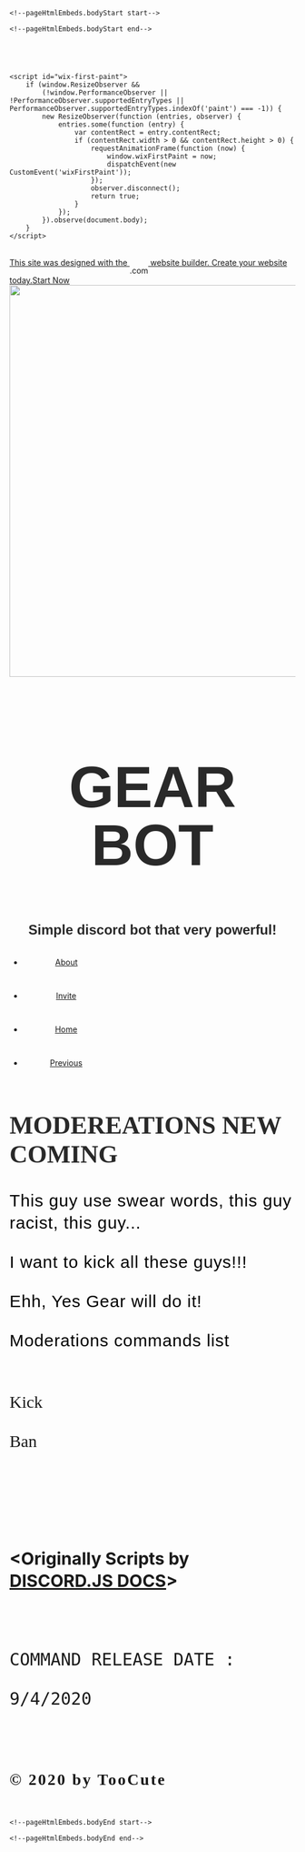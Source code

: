 <body class="device-windows">
<script type="text/javascript">
    var bodyCacheable = true;
    
    var exclusionReason = {"shouldRender":true,"forced":false};
    
</script>


<script>window.clientSideRender = false;</script>


    <!--pageHtmlEmbeds.bodyStart start-->
    
    <!--pageHtmlEmbeds.bodyStart end-->





    <script id="wix-first-paint">
        if (window.ResizeObserver &&
            (!window.PerformanceObserver || !PerformanceObserver.supportedEntryTypes || PerformanceObserver.supportedEntryTypes.indexOf('paint') === -1)) {
            new ResizeObserver(function (entries, observer) {
                entries.some(function (entry) {
                    var contentRect = entry.contentRect;
                    if (contentRect.width > 0 && contentRect.height > 0) {
                        requestAnimationFrame(function (now) {
                            window.wixFirstPaint = now;
                            dispatchEvent(new CustomEvent('wixFirstPaint'));
                        });
                        observer.disconnect();
                        return true;
                    }
                });
            }).observe(document.body);
        }
    </script>


<div id="site-container"><style id="STYLE_OVERRIDES_ID">[id^="pageBackground_mh3ki"]{visibility:visible !important;}</style><div id="main_MF"><div id="SCROLL_TO_TOP" class="_3nfU6 ignore-focus" tabindex="-1" role="region" aria-label="top of page">&nbsp;</div><div id="WIX_ADS" class="_1LfNQ rzEUj"><a data-testid="linkElement" href="//www.wix.com/lpviral/enviral?utm_campaign=vir_wixad_live&amp;adsVersion=white&amp;orig_msid=50a24b03-efbb-4aa0-ad3f-e0609401068f" target="_blank" rel="nofollow" class="_19PuQ _2nmDd"><span class="_3lMYe"><span class="_3AwDM">This site was designed with the <div style="direction:ltr;display:inline-flex"><div><svg class="_2j3s-" viewBox="0 0 28 10.89" aria-label="wix"><path d="M16.02.2c-.55.3-.76.78-.76 2.14a2.17 2.17 0 0 1 .7-.42 3 3 0 0 0 .7-.4A1.62 1.62 0 0 0 17.22 0a3 3 0 0 0-1.18.2z" class="_1GzGJ"></path><path d="M12.77.52a2.12 2.12 0 0 0-.58 1l-1.5 5.8-1.3-4.75a4.06 4.06 0 0 0-.7-1.55 2.08 2.08 0 0 0-2.9 0 4.06 4.06 0 0 0-.7 1.55L3.9 7.32l-1.5-5.8a2.12 2.12 0 0 0-.6-1A2.6 2.6 0 0 0 0 .02l2.9 10.83a3.53 3.53 0 0 0 1.42-.17c.62-.33.92-.57 1.3-2 .33-1.33 1.26-5.2 1.35-5.47a.5.5 0 0 1 .34-.4.5.5 0 0 1 .4.5c.1.3 1 4.2 1.4 5.5.4 1.5.7 1.7 1.3 2a3.53 3.53 0 0 0 1.4.2l2.8-11a2.6 2.6 0 0 0-1.82.53zm4.43 1.26a1.76 1.76 0 0 1-.58.5c-.26.16-.52.26-.8.4a.82.82 0 0 0-.57.82v7.36a2.47 2.47 0 0 0 1.2-.15c.6-.3.75-.6.75-2V1.8zm7.16 3.68L28 .06a3.22 3.22 0 0 0-2.3.42 8.67 8.67 0 0 0-1 1.24l-1.34 1.93a.3.3 0 0 1-.57 0l-1.4-1.93a8.67 8.67 0 0 0-1-1.24 3.22 3.22 0 0 0-2.3-.43l3.6 5.4-3.7 5.4a3.54 3.54 0 0 0 2.32-.48 7.22 7.22 0 0 0 1-1.16l1.33-1.9a.3.3 0 0 1 .57 0l1.37 2a8.2 8.2 0 0 0 1 1.2 3.47 3.47 0 0 0 2.33.5z"></path></svg></div><div class="_2n9se">.com</div></div> website builder. Create your website today.</span><span class="_1xCDj _19PuQ">Start Now</span></span></a></div><div id="BACKGROUND_GROUP"><div id="pageBackground_mh3ki" class="_3L3Me"><div id="bgLayers_pageBackground_mh3ki" class="_3_wbk"><div data-testid="colorUnderlay" class="P0kib FgquG"></div><div id="bgMedia_pageBackground_mh3ki" class="_33YMf"><wix-image id="img_pageBackground_mh3ki" class="_1SQyl FgquG _3r8sA bgImage" data-image-info="{&quot;containerId&quot;:&quot;pageBackground_mh3ki&quot;,&quot;alignType&quot;:&quot;center&quot;,&quot;displayMode&quot;:&quot;fill&quot;,&quot;imageData&quot;:{&quot;width&quot;:3000,&quot;height&quot;:2000,&quot;uri&quot;:&quot;57c973_5fe1cae56a994427be54165b898395c7~mv2.jpg&quot;,&quot;displayMode&quot;:&quot;fill&quot;}}" data-has-bg-scroll-effect="" data-bg-effect-name="" data-is-svg="false" data-is-svg-mask="false" data-image-zoomed="" data-src="https://static.wixstatic.com/media/57c973_5fe1cae56a994427be54165b898395c7~mv2.jpg/v1/fill/w_1225,h_861,al_c,q_85,usm_0.66_1.00_0.01/57c973_5fe1cae56a994427be54165b898395c7~mv2.webp" data-has-ssr-src=""><img alt="" src="https://static.wixstatic.com/media/57c973_5fe1cae56a994427be54165b898395c7~mv2.jpg/v1/fill/w_1225,h_861,al_c,q_85,usm_0.66_1.00_0.01/57c973_5fe1cae56a994427be54165b898395c7~mv2.webp" style="width: 980px; height: 689px; object-fit: cover;"></wix-image></div></div></div></div><div id="site-root"><div id="masterPage" class="mesh-layout"><header id="SITE_HEADER" class="_1VCim"><div class="_2SEHo"></div><div class="_343-k"><div class="yxEN0"></div><div class="_2drlL"><div data-mesh-id="SITE_HEADERinlineContent" data-testid="inline-content"><div data-mesh-id="SITE_HEADERinlineContent-gridContainer" data-testid="mesh-container-content"><div id="comp-keglnxz2" class="_1Z_nJ" data-testid="richTextElement"><h2 class="font_2" style="font-size: 102px; line-height: 1em;"><span style="font-size:102px;"><span style="font-family:anton,sans-serif"><span style="color:#292929">GEAR BOT</span></span></span></h2></div><div id="comp-keglopty" class="_1Z_nJ" data-testid="richTextElement"><h2 class="font_2" style="font-size:24px"><span style="font-family:lulo-clean-w01-one-bold,sans-serif"><span style="font-size:24px"><span style="color:#292929">Simple discord bot that very powerful!</span></span></span></h2></div><wix-dropdown-menu id="comp-kegmctpo" class="_3k4Gu _3xxDQ hidden-during-prewarmup" dir="ltr" data-stretch-buttons-to-menu-width="true" data-same-width-buttons="true" data-num-items="4" data-menuborder-y="0" data-menubtn-border="0" data-ribbon-els="0" data-label-pad="0" data-ribbon-extra="0" data-dropalign="center" style="visibility: visible; overflow-x: visible;" data-dropmode="dropDown"><nav class="YwHr4" id="comp-kegmctponavContainer" aria-label="Site"><ul class="_22KPg" id="comp-kegmctpoitemsContainer" style="text-align:center" data-marginallchildren="true"><li id="comp-kegmctpo0" data-direction="ltr" data-listposition="left" data-data-id="bmi23nr" data-state="menu false  link" data-index="0" class="_3ZPg7 _3VLfo" data-original-gap-between-text-and-btn="10" aria-hidden="false" style="width: 153px; height: 45px; position: relative; box-sizing: border-box; overflow: visible;"><a data-testid="linkElement" href="./about" target="_self" class="_3NKrl" aria-haspopup="false"><div class="_3XZeG"><div class="" style="text-align:center"><p class="_1Bxba" style="text-align: center; line-height: 45px;" id="comp-kegmctpo0label">About</p></div></div></a></li><li id="comp-kegmctpo1" data-direction="ltr" data-listposition="center" data-data-id="dataItem-kegmoqk6" data-state="menu false  link" data-index="1" class="_3ZPg7 _3VLfo" data-original-gap-between-text-and-btn="11.000003814697266" aria-hidden="false" style="width: 152px; height: 45px; position: relative; box-sizing: border-box; overflow: visible;"><a data-testid="linkElement" href="./invite" target="_self" class="_3NKrl" aria-haspopup="false"><div class="_3XZeG"><div class="" style="text-align:center"><p class="_1Bxba" style="text-align: center; line-height: 45px;" id="comp-kegmctpo1label">Invite</p></div></div></a></li><li id="comp-kegmctpo2" data-direction="ltr" data-listposition="center" data-data-id="dataItem-kegmd3wl" data-state="menu selected  link" data-index="2" class="_3ZPg7 _3VLfo" data-original-gap-between-text-and-btn="11" aria-hidden="false" style="width: 152px; height: 45px; position: relative; box-sizing: border-box; overflow: visible;"><a data-testid="linkElement" href="./" target="_self" class="_3NKrl" aria-haspopup="false"><div class="_3XZeG"><div class="" style="text-align:center"><p class="_1Bxba" style="text-align: center; line-height: 45px;" id="comp-kegmctpo2label">Home</p></div></div></a></li><li id="comp-kegmctpo3" data-direction="ltr" data-listposition="right" data-data-id="dataItem-keo9cjbt" data-state="menu false  link" data-index="3" class="_3ZPg7 _3VLfo" data-original-gap-between-text-and-btn="11" aria-hidden="false" style="width: 152px; height: 45px; position: relative; box-sizing: border-box; overflow: visible;"><a data-testid="linkElement" href="./previous" target="_self" class="_3NKrl" aria-haspopup="false"><div class="_3XZeG"><div class="" style="text-align:center"><p class="_1Bxba" style="text-align: center; line-height: 45px;" id="comp-kegmctpo3label">Previous</p></div></div></a></li><li id="comp-kegmctpo__more__" data-direction="ltr" data-listposition="right" data-state="menu false  header" data-index="__more__" data-dropdown="false" class="EuF0Q _3VLfo" data-original-gap-between-text-and-btn="11" aria-hidden="true" style="height: 0px; overflow: hidden; position: absolute;"><div data-testid="linkElement" class="_3NKrl" tabindex="0" aria-haspopup="false"><div class="_3XZeG"><div class="" style="text-align:center"><p class="_1Bxba" style="text-align:center" id="comp-kegmctpo__more__label" tabindex="-1">More...</p></div></div></div></li></ul><div class="_2IXpk" id="comp-kegmctpodropWrapper" data-dropalign="center" data-dropdown-shown="false"><ul class="ixZDg" id="comp-kegmctpomoreContainer"></ul></div></nav></wix-dropdown-menu></div></div></div></div></header><main id="PAGES_CONTAINER"><div id="SITE_PAGES"><div id="mh3ki" class="_2e6ps"><div class="_2HjkL"></div><div class="_2S9ms"><div id="Containermh3ki"><div data-mesh-id="Containermh3kiinlineContent" data-testid="inline-content"><div data-mesh-id="Containermh3kiinlineContent-gridContainer" data-testid="mesh-container-content"><div id="comp-kegmgaov" class="_1Z_nJ" data-testid="richTextElement"><h2 class="font_2" style="font-size:44px"><span style="font-family:chelsea market,fantasy"><span style="font-size:44px"><span style="color:#292929">MODEREATIONS&nbsp;NEW COMING</span></span></span></h2></div><div id="comp-kegmh392" class="_1Z_nJ" data-testid="richTextElement"><p class="font_8" style="font-size:30px; line-height:1.3em"><span style="font-family:basic,sans-serif"><span style="font-size:30px"><span style="letter-spacing:0.03em"><span style="color:#000000">This guy use swear words, this guy racist, this guy...</span></span></span></span></p>

<p class="font_8" style="font-size:30px; line-height:1.3em"><span style="font-family:basic,sans-serif"><span style="font-size:30px"><span style="letter-spacing:0.03em"><span style="color:#000000">I want to kick all these guys!!!</span></span></span></span></p>

<p class="font_8" style="font-size:30px; line-height:1.3em"><span style="font-family:basic,sans-serif"><span style="font-size:30px"><span style="letter-spacing:0.03em"><span style="color:#000000">Ehh, Yes Gear will do it!</span></span></span></span></p>

<p class="font_8" style="font-size:30px; line-height:1.3em"><span style="font-family:basic,sans-serif"><span style="font-size:30px"><span style="letter-spacing:0.03em"><span style="color:#000000">Moderations commands list</span></span></span></span><br>
&nbsp;</p>

<p class="font_8" style="font-size:30px; line-height:1.3em"><span style="font-family:rozha one,serif">Kick</span></p>

<p class="font_8" style="font-size:30px; line-height:1.3em"><span style="font-family:rozha one,serif">Ban</span></p>

<p class="font_8" style="font-size:30px; line-height:1.3em"><span class="wixGuard">​</span></p>

<p class="font_8" style="font-size:30px; line-height:1.3em"><span style="font-weight:bold"><span class="wixGuard">​</span></span></p>

<p class="font_8" style="font-size:30px; line-height:1.3em"><span style="font-weight:bold">&lt;Originally Scripts by <span style="text-decoration:underline;"><a href="https://discord.js.org/#/docs/main/stable/examples/moderation" target="_blank" rel="nofollow noopener">DISCORD.JS DOCS</a></span>&gt;</span></p>

<p class="font_8" style="font-size:30px; line-height:1.3em"><span style="font-family:lucida console,lucida-console-w01,monospace"><span class="wixGuard">​</span></span></p>

<p class="font_8" style="font-size:30px; line-height:1.3em"><span style="font-family:lucida console,lucida-console-w01,monospace">COMMAND RELEASE DATE :</span></p>

<p class="font_8" style="font-size:30px; line-height:1.3em"><span style="font-family:lucida console,lucida-console-w01,monospace">9/4/2020</span></p>

<p class="font_8" style="font-size:30px; line-height:1.3em"><span class="wixGuard">​</span></p></div></div></div></div></div></div></div></main><div id="soapAfterPagesContainer" class="page-without-sosp"><div data-mesh-id="soapAfterPagesContainerinlineContent" data-testid="inline-content"><div data-mesh-id="soapAfterPagesContainerinlineContent-gridContainer" data-testid="mesh-container-content"><div id="comp-kegmz3ul"><div class="jKS1D"></div><div data-mesh-id="comp-kegmz3ulinlineContent" data-testid="inline-content"><div data-mesh-id="comp-kegmz3ulinlineContent-gridContainer" data-testid="mesh-container-content"></div></div></div></div></div></div><footer id="SITE_FOOTER" class="_1VCim"><div class="_2SEHo"></div><div class="_343-k"><div class="yxEN0"></div><div class="_2drlL"><div data-mesh-id="SITE_FOOTERinlineContent" data-testid="inline-content"><div data-mesh-id="SITE_FOOTERinlineContent-gridContainer" data-testid="mesh-container-content"><div id="comp-kegmqvbi"><div class="_2kuk4"></div><div data-mesh-id="comp-kegmqvbiinlineContent" data-testid="inline-content"><div data-mesh-id="comp-kegmqvbiinlineContent-gridContainer" data-testid="mesh-container-content"><div id="comp-kegms33j" class="_1Z_nJ" data-testid="richTextElement"><h2 class="font_2" style="font-size:28px; line-height:1em"><span class="color_11"><span style="letter-spacing:0.1em"><span style="font-family:kepler-w03-light-scd-cp,serif"><span style="font-size:28px">© 2020 by TooCute</span></span></span></span></h2></div></div></div></div></div></div></div></div></footer></div></div><div id="SCROLL_TO_BOTTOM" class="_3nfU6 ignore-focus" tabindex="-1" role="region" aria-label="bottom of page">&nbsp;</div></div></div>

<script>
    window.firstPageId = 'mh3ki'
	  window.bi.sendBeat(12, 'Partially visible', {pageId: window.firstPageId})
	  window.fedops.phaseMark('partially_visible')
</script>




    <!--pageHtmlEmbeds.bodyEnd start-->
    
    <!--pageHtmlEmbeds.bodyEnd end-->


<!-- warmup data start -->
<script type="application/json" id="warmup-data">{"siteAssets":{"masterPage_features":{"structure":{"components":{"masterPage":{"components":["SITE_HEADER","PAGES_CONTAINER","soapAfterPagesContainer","SITE_FOOTER"],"componentType":"MasterPage"},"SITE_HEADER":{"components":["comp-keglnxz2","comp-keglopty","comp-kegmctpo"],"componentType":"HeaderContainer","uiType":"TransparentScreen"},"PAGES_CONTAINER":{"components":["SITE_PAGES"],"componentType":"PagesContainer"},"comp-kegmz3ul":{"components":[],"componentType":"Container","uiType":"DefaultAreaSkin"},"SITE_FOOTER":{"components":["comp-kegmqvbi"],"componentType":"FooterContainer","uiType":"TransparentScreen"},"comp-keglnxz2":{"componentType":"WRichText"},"comp-keglopty":{"componentType":"WRichText"},"comp-kegmctpo":{"componentType":"DropDownMenu","uiType":"SolidColorMenuButtonSkin"},"SITE_PAGES":{"components":[],"componentType":"PageGroup"},"comp-kegmqvbi":{"components":["comp-kegms33j"],"componentType":"Container","uiType":"ThreeDeeAreaSkin"},"comp-kegms33j":{"componentType":"WRichText"},"BACKGROUND_GROUP":{"components":[],"componentType":"BackgroundGroup"},"soapAfterPagesContainer":{"components":["comp-kegmz3ul"],"componentType":"MeshGroup"},"WIX_ADS":{"components":[],"componentType":"FreemiumBannerDesktop"},"SCROLL_TO_TOP":{"componentType":"Anchor"},"SCROLL_TO_BOTTOM":{"componentType":"Anchor"}},"features":["accessibility","activePopup","backgroundGroup","clickHandlerRegistrar","dropdownMenu","reporter","scrollRestoration"],"siteFeaturesConfigs":{"backgroundGroup":{"isPageTransitionsActive":true},"pageAnchors":{"pageAnchorsObservers":[],"activeAnchorObservers":[{"id":"comp-kegmctpo","type":"DropDownMenu"}],"siteOffset":0},"pages":{"nonPopupPages":{"c1dmp":true,"d97i1":true,"mh3ki":true,"p0ttd":true,"p4uos":true}},"popups":{"popupPages":{}},"protectedPages":{"pagesSecurity":{}},"router":{"tpaSectionPageIds":{}},"scrollToAnchor":{"compsWithCurrentInnerRouteDynamicPageLink":[],"compsWithTopBottomAnchor":[]},"siteMembers":{"smSettings":{"socialLoginGoogleEnabled":true,"socialLoginFacebookEnabled":true,"customNoPermissionsPageId":"whhhx","termsOfUse":{},"privacyPolicy":{},"codeOfConduct":{}},"policyLinks":{},"allPages":{"c1dmp":{"type":"Page","id":"c1dmp","metaData":{"isPreset":false,"schemaVersion":"2.0","isHidden":false},"title":"About","hideTitle":true,"icon":"","descriptionSEO":"","metaKeywordsSEO":"","pageTitleSEO":"","pageUriSEO":"about","hidePage":false,"isMobileLandingPage":false,"underConstruction":false,"tpaApplicationId":0,"pageSecurity":{"requireLogin":false},"isPopup":false,"indexable":true,"isLandingPage":false,"pageBackgrounds":{"desktop":{"custom":true,"isPreset":true},"mobile":{"custom":true,"isPreset":true,"mediaSizing":"viewport"}},"translationData":{"uriSEOTranslated":false},"ignoreBottomBottomAnchors":true,"ogImage":"","advancedSeoData":"{\"tags\":[]}"},"d97i1":{"type":"Page","id":"d97i1","metaData":{"isPreset":false,"schemaVersion":"2.0","isHidden":false},"title":"Invite","hideTitle":true,"icon":"","descriptionSEO":"","metaKeywordsSEO":"","pageTitleSEO":"","pageUriSEO":"invite","hidePage":false,"isMobileLandingPage":false,"underConstruction":false,"tpaApplicationId":0,"pageSecurity":{"requireLogin":false,"passwordDigest":"","dialogLanguage":""},"isPopup":false,"indexable":true,"isLandingPage":false,"pageBackgrounds":{"desktop":{"custom":true,"isPreset":true},"mobile":{"custom":true,"isPreset":true,"mediaSizing":"viewport"}},"translationData":{"uriSEOTranslated":false},"advancedSeoData":"{\"tags\":[]}"},"mh3ki":{"type":"Page","id":"mh3ki","metaData":{"isPreset":false,"schemaVersion":"2.0","isHidden":false},"title":"Home","hideTitle":true,"icon":"","descriptionSEO":"","metaKeywordsSEO":"","pageTitleSEO":"","pageUriSEO":"home","hidePage":false,"isMobileLandingPage":false,"underConstruction":false,"tpaApplicationId":0,"pageSecurity":{"requireLogin":false,"passwordDigest":"","dialogLanguage":""},"isPopup":false,"indexable":true,"isLandingPage":false,"pageBackgrounds":{"desktop":{"custom":true,"isPreset":true},"mobile":{"custom":true,"isPreset":true,"mediaSizing":"viewport"}},"translationData":{"uriSEOTranslated":false},"advancedSeoData":"{\"tags\":[]}"},"p0ttd":{"type":"Page","id":"p0ttd","metaData":{"isPreset":false,"schemaVersion":"2.0","isHidden":false},"title":"Previous ","hideTitle":true,"icon":"","descriptionSEO":"","metaKeywordsSEO":"","pageTitleSEO":"","pageUriSEO":"previous","hidePage":false,"isMobileLandingPage":false,"underConstruction":false,"tpaApplicationId":0,"pageSecurity":{"requireLogin":false,"passwordDigest":"","dialogLanguage":""},"isPopup":false,"indexable":true,"isLandingPage":false,"pageBackgrounds":{"desktop":{"custom":true,"isPreset":true},"mobile":{"custom":true,"isPreset":true,"mediaSizing":"viewport"}},"translationData":{"uriSEOTranslated":false},"advancedSeoData":"{\"tags\":[]}"},"p4uos":{"type":"Page","id":"p4uos","metaData":{"isPreset":false,"schemaVersion":"2.0","isHidden":false},"title":"Music","hideTitle":true,"icon":"","descriptionSEO":"","metaKeywordsSEO":"","pageTitleSEO":"","pageUriSEO":"music","hidePage":false,"isMobileLandingPage":false,"underConstruction":false,"tpaApplicationId":0,"pageSecurity":{"requireLogin":false,"passwordDigest":"","dialogLanguage":""},"isPopup":false,"indexable":true,"isLandingPage":false,"pageBackgrounds":{"desktop":{"custom":true,"isPreset":true},"mobile":{"custom":true,"isPreset":true,"mediaSizing":"viewport"}},"translationData":{"uriSEOTranslated":false},"advancedSeoData":"{\"tags\":[]}"}}},"tpa":{"fontsMeta":[{"fonts":[{"displayName":"Ahmed Outline","fontFamily":"ahmedltw20-outlineregul","cdnName":"","genericFamily":"fantasy","provider":"monotype","characterSets":["arabic"],"permissions":"all","fallbacks":"","spriteIndex":185,"cssFontFamily":"ahmedltw20-outlineregul,fantasy"},{"displayName":"Amiri","fontFamily":"amiri","cdnName":"","genericFamily":"serif","provider":"open source","characterSets":["arabic"],"permissions":"all","fallbacks":"","spriteIndex":187,"cssFontFamily":"amiri,serif"},{"displayName":"Arabic Typesetting Regular","fontFamily":"arabictypesettingw23-re","cdnName":"","genericFamily":"serif","provider":"monotype","characterSets":["arabic"],"permissions":"all","fallbacks":"","spriteIndex":177,"cssFontFamily":"arabictypesettingw23-re,serif"},{"displayName":"Arial","fontFamily":"arial","cdnName":"","genericFamily":"sans-serif","provider":"system","characterSets":["latin","latin-ext","cyrillic","hebrew","arabic"],"permissions":"all","fallbacks":"\uFF4D\uFF53 \uFF50\u30B4\u30B7\u30C3\u30AF,ms pgothic,\uB3CB\uC6C0,dotum,helvetica","spriteIndex":2,"cssFontFamily":"arial,\uFF4D\uFF53 \uFF50\u30B4\u30B7\u30C3\u30AF,ms pgothic,\uB3CB\uC6C0,dotum,helveticasans-serif"},{"displayName":"Arian","fontFamily":"arian-lt-w20-regular","cdnName":"","genericFamily":"sans-serif","provider":"monotype","characterSets":["arabic"],"permissions":"all","fallbacks":"","spriteIndex":180,"cssFontFamily":"arian-lt-w20-regular,sans-serif"},{"displayName":"Arian Light","fontFamily":"arian-lt-w20-light","cdnName":"","genericFamily":"sans-serif","provider":"monotype","characterSets":["arabic"],"permissions":"all","fallbacks":"","spriteIndex":179,"cssFontFamily":"arian-lt-w20-light,sans-serif"},{"displayName":"Courier New","fontFamily":"courier new","cdnName":"","genericFamily":"monospace","provider":"system","characterSets":["latin","latin-ext","cyrillic","hebrew","arabic"],"permissions":"all","fallbacks":"courier-ps-w01,courier-ps-w02,courier-ps-w10","spriteIndex":7,"cssFontFamily":"courier new,courier-ps-w01,courier-ps-w02,courier-ps-w10monospace"},{"displayName":"DIN Next Arabic","fontFamily":"dinnextltw23-ultralight","cdnName":"","genericFamily":"sans-serif","provider":"monotype","characterSets":["arabic"],"permissions":"all","fallbacks":"","spriteIndex":183,"cssFontFamily":"dinnextltw23-ultralight,sans-serif"},{"displayName":"Droid Naskh","fontFamily":"droid-naskh","cdnName":"","genericFamily":"serif","provider":"open source","characterSets":["arabic"],"permissions":"all","fallbacks":"","spriteIndex":188,"cssFontFamily":"droid-naskh,serif"},{"displayName":"Janna","fontFamily":"janna-lt-w20-regular","cdnName":"","genericFamily":"sans-serif","provider":"monotype","characterSets":["arabic"],"permissions":"all","fallbacks":"","spriteIndex":181,"cssFontFamily":"janna-lt-w20-regular,sans-serif"},{"displayName":"Kufi Regular","fontFamily":"kufi-lt-w20-regular","cdnName":"","genericFamily":"fantasy","provider":"monotype","characterSets":["arabic"],"permissions":"all","fallbacks":"","spriteIndex":186,"cssFontFamily":"kufi-lt-w20-regular,fantasy"},{"displayName":"Midan","fontFamily":"midan-w20","cdnName":"","genericFamily":"serif","provider":"monotype","characterSets":["arabic"],"permissions":"all","fallbacks":"","spriteIndex":178,"cssFontFamily":"midan-w20,serif"},{"displayName":"Neue Helvetica Arabic","fontFamily":"helveticaneueltw20-ligh","cdnName":"","genericFamily":"sans-serif","provider":"monotype","characterSets":["arabic"],"permissions":"all","fallbacks":"","spriteIndex":182,"cssFontFamily":"helveticaneueltw20-ligh,sans-serif"},{"displayName":"Tahoma","fontFamily":"tahoma","cdnName":"","genericFamily":"sans-serif","provider":"system","characterSets":["latin","latin-ext","hebrew","arabic"],"permissions":"all","fallbacks":"tahoma-w01-regular,tahoma-w02-regular,tahoma-w10-regular,tahoma-w15--regular,tahoma-w99-regular","spriteIndex":77,"cssFontFamily":"tahoma,tahoma-w01-regular,tahoma-w02-regular,tahoma-w10-regular,tahoma-w15--regular,tahoma-w99-regularsans-serif"},{"displayName":"Tanseek Modern Light","fontFamily":"tanseekmodernw20-light","cdnName":"","genericFamily":"sans-serif","provider":"monotype","characterSets":["arabic"],"permissions":"all","fallbacks":"","spriteIndex":184,"cssFontFamily":"tanseekmodernw20-light,sans-serif"},{"displayName":"Times New Roman","fontFamily":"times new roman","cdnName":"","genericFamily":"serif","provider":"system","characterSets":["latin","latin-ext","cyrillic","hebrew","arabic"],"permissions":"all","fallbacks":"times","spriteIndex":81,"cssFontFamily":"times new roman,timesserif"}],"lang":"arabic"},{"fonts":[{"displayName":"Adobe Caslon","fontFamily":"adobe-caslon-w01-smbd","cdnName":"","genericFamily":"serif","provider":"monotype","characterSets":["latin"],"permissions":"all","fallbacks":"","spriteIndex":219,"cssFontFamily":"adobe-caslon-w01-smbd,serif"},{"displayName":"Amatic SC","fontFamily":"amatic sc","cdnName":"Amatic+SC","genericFamily":"cursive","provider":"google","characterSets":["latin"],"permissions":"all","fallbacks":"","spriteIndex":154,"cssFontFamily":"amatic sc,cursive"},{"displayName":"Avenir","fontFamily":"avenir-lt-w01_85-heavy1475544","cdnName":"","genericFamily":"sans-serif","provider":"monotype","characterSets":["latin"],"permissions":"all","fallbacks":"","spriteIndex":216,"cssFontFamily":"avenir-lt-w01_85-heavy1475544,sans-serif"},{"displayName":"Avenir Light","fontFamily":"avenir-lt-w01_35-light1475496","cdnName":"","genericFamily":"sans-serif","provider":"monotype","characterSets":["latin"],"permissions":"all","fallbacks":"","spriteIndex":217,"cssFontFamily":"avenir-lt-w01_35-light1475496,sans-serif"},{"displayName":"Belinda","fontFamily":"belinda-w00-regular","cdnName":"","genericFamily":"script","provider":"monotype","characterSets":["latin"],"permissions":"all","fallbacks":"","spriteIndex":222,"cssFontFamily":"belinda-w00-regular,script"},{"displayName":"Braggadocio","fontFamily":"braggadocio-w01","cdnName":"","genericFamily":"fantasy","provider":"monotype","characterSets":["latin"],"permissions":"all","fallbacks":"","spriteIndex":117,"cssFontFamily":"braggadocio-w01,fantasy"},{"displayName":"Brandon Grotesque","fontFamily":"brandon-grot-w01-light","cdnName":"","genericFamily":"sans-serif","provider":"monotype","characterSets":["latin"],"permissions":"all","fallbacks":"","spriteIndex":215,"cssFontFamily":"brandon-grot-w01-light,sans-serif"},{"displayName":"Bree","fontFamily":"bree-w01-thin-oblique","cdnName":"","genericFamily":"sans-serif","provider":"monotype","characterSets":["latin"],"permissions":"all","fallbacks":"","spriteIndex":211,"cssFontFamily":"bree-w01-thin-oblique,sans-serif"},{"displayName":"Chelsea Market","fontFamily":"chelsea market","cdnName":"Chelsea+Market","genericFamily":"fantasy","provider":"google","characterSets":["latin"],"permissions":"all","fallbacks":"","spriteIndex":19,"cssFontFamily":"chelsea market,fantasy"},{"displayName":"Cinzel","fontFamily":"cinzel","cdnName":"Cinzel","genericFamily":"serif","provider":"google","characterSets":["latin"],"permissions":"all","fallbacks":"","spriteIndex":204,"cssFontFamily":"cinzel,serif"},{"displayName":"Corben","fontFamily":"corben","cdnName":"Corben","genericFamily":"serif","provider":"google","characterSets":["latin"],"permissions":"all","fallbacks":"","spriteIndex":23,"cssFontFamily":"corben,serif"},{"displayName":"DIN Neuzeit Grotesk","fontFamily":"dinneuzeitgroteskltw01-_812426","cdnName":"","genericFamily":"sans-serif","provider":"monotype","characterSets":["latin"],"permissions":"all","fallbacks":"","spriteIndex":225,"cssFontFamily":"dinneuzeitgroteskltw01-_812426,sans-serif"},{"displayName":"Damion","fontFamily":"damion","cdnName":"Damion","genericFamily":"cursive","provider":"google","characterSets":["latin"],"permissions":"all","fallbacks":"","spriteIndex":257,"cssFontFamily":"damion,cursive"},{"displayName":"Fredericka the Great","fontFamily":"fredericka the great","cdnName":"Fredericka+the+Great","genericFamily":"fantasy","provider":"google","characterSets":["latin"],"permissions":"all","fallbacks":"","spriteIndex":32,"cssFontFamily":"fredericka the great,fantasy"},{"displayName":"Futura","fontFamily":"futura-lt-w01-book","cdnName":"","genericFamily":"sans-serif","provider":"monotype","characterSets":["latin"],"permissions":"all","fallbacks":"","spriteIndex":213,"cssFontFamily":"futura-lt-w01-book,sans-serif"},{"displayName":"Futura Light","fontFamily":"futura-lt-w01-light","cdnName":"","genericFamily":"sans-serif","provider":"monotype","characterSets":["latin"],"permissions":"all","fallbacks":"","spriteIndex":214,"cssFontFamily":"futura-lt-w01-light,sans-serif"},{"displayName":"Geotica Four Open","fontFamily":"geotica-w01-four-open","cdnName":"","genericFamily":"fantasy","provider":"monotype","characterSets":["latin"],"permissions":"all","fallbacks":"","spriteIndex":115,"cssFontFamily":"geotica-w01-four-open,fantasy"},{"displayName":"ITC Arecibo","fontFamily":"itc-arecibo-w01-regular","cdnName":"","genericFamily":"fantasy","provider":"monotype","characterSets":["latin"],"permissions":"all","fallbacks":"","spriteIndex":111,"cssFontFamily":"itc-arecibo-w01-regular,fantasy"},{"displayName":"Josefin Slab","fontFamily":"josefin slab","cdnName":"Josefin+Slab","genericFamily":"serif","provider":"google","characterSets":["latin"],"permissions":"all","fallbacks":"","spriteIndex":41,"cssFontFamily":"josefin slab,serif"},{"displayName":"Kepler","fontFamily":"kepler-w03-light-scd-cp","cdnName":"","genericFamily":"serif","provider":"monotype","characterSets":["latin"],"permissions":"all","fallbacks":"","spriteIndex":220,"cssFontFamily":"kepler-w03-light-scd-cp,serif"},{"displayName":"Libre Baskerville","fontFamily":"libre baskerville","cdnName":"Libre+Baskerville","genericFamily":"serif","provider":"google","characterSets":["latin"],"permissions":"all","fallbacks":"","spriteIndex":208,"cssFontFamily":"libre baskerville,serif"},{"displayName":"Linotype Didot","fontFamily":"didot-w01-italic","cdnName":"","genericFamily":"serif","provider":"monotype","characterSets":["latin"],"permissions":"all","fallbacks":"","spriteIndex":218,"cssFontFamily":"didot-w01-italic,serif"},{"displayName":"Lucida Sans Unicode","fontFamily":"lucida sans unicode","cdnName":"","genericFamily":"sans-serif","provider":"system","characterSets":["latin"],"permissions":"all","fallbacks":"lucida grande","spriteIndex":50,"cssFontFamily":"lucida sans unicode,lucida grandesans-serif"},{"displayName":"Lulo Clean","fontFamily":"lulo-clean-w01-one-bold","cdnName":"","genericFamily":"sans-serif","provider":"monotype","characterSets":["latin"],"permissions":"all","fallbacks":"","spriteIndex":212,"cssFontFamily":"lulo-clean-w01-one-bold,sans-serif"},{"displayName":"Marzo","fontFamily":"marzo-w00-regular","cdnName":"","genericFamily":"fantasy","provider":"monotype","characterSets":["latin"],"permissions":"all","fallbacks":"","spriteIndex":116,"cssFontFamily":"marzo-w00-regular,fantasy"},{"displayName":"Monotype Baskerville","fontFamily":"baskervillemtw01-smbdit","cdnName":"","genericFamily":"serif","provider":"monotype","characterSets":["latin"],"permissions":"all","fallbacks":"","spriteIndex":221,"cssFontFamily":"baskervillemtw01-smbdit,serif"},{"displayName":"Mr De Haviland","fontFamily":"mr de haviland","cdnName":"Mr+De+Haviland","genericFamily":"cursive","provider":"google","characterSets":["latin"],"permissions":"all","fallbacks":"","spriteIndex":57,"cssFontFamily":"mr de haviland,cursive"},{"displayName":"Museo","fontFamily":"museo-w01-700","cdnName":"","genericFamily":"serif","provider":"monotype","characterSets":["latin"],"permissions":"all","fallbacks":"","spriteIndex":140,"cssFontFamily":"museo-w01-700,serif"},{"displayName":"Museo Slab","fontFamily":"museo-slab-w01-100","cdnName":"","genericFamily":"serif","provider":"monotype","characterSets":["latin"],"permissions":"all","fallbacks":"","spriteIndex":141,"cssFontFamily":"museo-slab-w01-100,serif"},{"displayName":"Niconne","fontFamily":"niconne","cdnName":"Niconne","genericFamily":"fantasy","provider":"google","characterSets":["latin"],"permissions":"all","fallbacks":"","spriteIndex":58,"cssFontFamily":"niconne,fantasy"},{"displayName":"Nimbus Sans","fontFamily":"nimbus-sans-tw01con","cdnName":"","genericFamily":"sans-serif","provider":"monotype","characterSets":["latin"],"permissions":"all","fallbacks":"","spriteIndex":132,"cssFontFamily":"nimbus-sans-tw01con,sans-serif"},{"displayName":"Overlock","fontFamily":"overlock","cdnName":"Overlock","genericFamily":"sans-serif","provider":"google","characterSets":["latin"],"permissions":"all","fallbacks":"","spriteIndex":64,"cssFontFamily":"overlock,sans-serif"},{"displayName":"Pacifica Condensed","fontFamily":"pacifica-w00-condensed","cdnName":"","genericFamily":"fantasy","provider":"monotype","characterSets":["latin"],"permissions":"all","fallbacks":"","spriteIndex":114,"cssFontFamily":"pacifica-w00-condensed,fantasy"},{"displayName":"Peaches & Cream","fontFamily":"peaches-and-cream-regular-w00","cdnName":"","genericFamily":"script","provider":"monotype","characterSets":["latin"],"permissions":"all","fallbacks":"","spriteIndex":224,"cssFontFamily":"peaches-and-cream-regular-w00,script"},{"displayName":"Proxima Nova","fontFamily":"proxima-n-w01-reg","cdnName":"","genericFamily":"sans-serif","provider":"monotype","characterSets":["latin"],"permissions":"all","fallbacks":"","spriteIndex":210,"cssFontFamily":"proxima-n-w01-reg,sans-serif"},{"displayName":"Questrial","fontFamily":"questrial","cdnName":"Questrial","genericFamily":"sans-serif","provider":"google","characterSets":["latin"],"permissions":"all","fallbacks":"","spriteIndex":267,"cssFontFamily":"questrial,sans-serif"},{"displayName":"Raleway","fontFamily":"raleway","cdnName":"Raleway","genericFamily":"sans-serif","provider":"google","characterSets":["latin"],"permissions":"all","fallbacks":"","spriteIndex":150,"cssFontFamily":"raleway,sans-serif"},{"displayName":"Rosewood","fontFamily":"rosewood-w01-regular","cdnName":"","genericFamily":"sans-serif","provider":"monotype","characterSets":["latin"],"permissions":"all","fallbacks":"","spriteIndex":157,"cssFontFamily":"rosewood-w01-regular,sans-serif"},{"displayName":"Sail","fontFamily":"sail","cdnName":"Sail","genericFamily":"serif","provider":"google","characterSets":["latin"],"permissions":"all","fallbacks":"","spriteIndex":205,"cssFontFamily":"sail,serif"},{"displayName":"Snell Roundhand","fontFamily":"snellroundhandw01-scrip","cdnName":"","genericFamily":"cursive","provider":"monotype","characterSets":["latin"],"permissions":"all","fallbacks":"","spriteIndex":120,"cssFontFamily":"snellroundhandw01-scrip,cursive"},{"displayName":"Spinnaker","fontFamily":"spinnaker","cdnName":"Spinnaker","genericFamily":"sans-serif","provider":"google","characterSets":["latin"],"permissions":"all","fallbacks":"","spriteIndex":76,"cssFontFamily":"spinnaker,sans-serif"},{"displayName":"Stencil","fontFamily":"stencil-w01-bold","cdnName":"","genericFamily":"fantasy","provider":"monotype","characterSets":["latin"],"permissions":"all","fallbacks":"","spriteIndex":110,"cssFontFamily":"stencil-w01-bold,fantasy"},{"displayName":"Trend","fontFamily":"trend-sans-w00-four","cdnName":"","genericFamily":"sans-serif","provider":"monotype","characterSets":["latin"],"permissions":"all","fallbacks":"","spriteIndex":209,"cssFontFamily":"trend-sans-w00-four,sans-serif"}],"lang":"latin"}],"siteColors":[{"name":"color_1","value":"#FFFFFF","reference":"white/black"},{"name":"color_2","value":"#000000","reference":"black/white"},{"name":"color_3","value":"#ED1C24","reference":"primery-1"},{"name":"color_4","value":"#0088CB","reference":"primery-2"},{"name":"color_5","value":"#FFCB05","reference":"primery-3"},{"name":"color_11","value":"#FFFFFF","reference":"color-1"},{"name":"color_12","value":"#E8E6E6","reference":"color-2"},{"name":"color_13","value":"#C7C7C7","reference":"color-3"},{"name":"color_14","value":"#999997","reference":"color-4"},{"name":"color_15","value":"#000000","reference":"color-5"},{"name":"color_16","value":"#B5BCF0","reference":"color-6"},{"name":"color_17","value":"#8F98E2","reference":"color-7"},{"name":"color_18","value":"#384AD3","reference":"color-8"},{"name":"color_19","value":"#25318D","reference":"color-9"},{"name":"color_20","value":"#131946","reference":"color-10"},{"name":"color_21","value":"#F9C5B4","reference":"color-11"},{"name":"color_22","value":"#F3A78F","reference":"color-12"},{"name":"color_23","value":"#ED5829","reference":"color-13"},{"name":"color_24","value":"#9E3B1B","reference":"color-14"},{"name":"color_25","value":"#4F1D0E","reference":"color-15"},{"name":"color_26","value":"#D2ACF7","reference":"color-16"},{"name":"color_27","value":"#BA83F0","reference":"color-17"},{"name":"color_28","value":"#8015E8","reference":"color-18"},{"name":"color_29","value":"#550E9B","reference":"color-19"},{"name":"color_30","value":"#2B074D","reference":"color-20"},{"name":"color_31","value":"#B1D3BB","reference":"color-21"},{"name":"color_32","value":"#7FA88B","reference":"color-22"},{"name":"color_33","value":"#407C51","reference":"color-23"},{"name":"color_34","value":"#2B5336","reference":"color-24"},{"name":"color_35","value":"#15291B","reference":"color-25"}],"siteTextPresets":{"Title":{"editorKey":"font_0","lineHeight":"1.4em","style":"normal","weight":"normal","size":"40px","fontFamily":"proxima-n-w01-reg,sans-serif","value":"font:normal normal normal 40px/1.4em proxima-n-w01-reg,sans-serif;"},"Menu":{"editorKey":"font_1","lineHeight":"1.4em","style":"normal","weight":"normal","size":"16px","fontFamily":"din-next-w01-light,din-next-w02-light,din-next-w10-light,sans-serif","value":"font:normal normal normal 16px/1.4em din-next-w01-light,din-next-w02-light,din-next-w10-light,sans-serif;"},"Page-title":{"editorKey":"font_2","lineHeight":"1.4em","style":"normal","weight":"normal","size":"28px","fontFamily":"proxima-n-w01-reg,sans-serif","value":"font:normal normal normal 28px/1.4em proxima-n-w01-reg,sans-serif;"},"Heading-XL":{"editorKey":"font_3","lineHeight":"1.4em","style":"normal","weight":"normal","size":"60px","fontFamily":"proxima-n-w01-reg,sans-serif","value":"font:normal normal normal 60px/1.4em proxima-n-w01-reg,sans-serif;"},"Heading-L":{"editorKey":"font_4","lineHeight":"1.4em","style":"normal","weight":"normal","size":"40px","fontFamily":"proxima-n-w01-reg,sans-serif","value":"font:normal normal normal 40px/1.4em proxima-n-w01-reg,sans-serif;"},"Heading-M":{"editorKey":"font_5","lineHeight":"1.4em","style":"normal","weight":"normal","size":"25px","fontFamily":"proxima-n-w01-reg,sans-serif","value":"font:normal normal normal 25px/1.4em proxima-n-w01-reg,sans-serif;"},"Heading-S":{"editorKey":"font_6","lineHeight":"1.4em","style":"normal","weight":"normal","size":"22px","fontFamily":"proxima-n-w01-reg,sans-serif","value":"font:normal normal normal 22px/1.4em proxima-n-w01-reg,sans-serif;"},"Body-L":{"editorKey":"font_7","lineHeight":"1.4em","style":"normal","weight":"normal","size":"17px","fontFamily":"proxima-n-w01-reg,sans-serif","value":"font:normal normal normal 17px/1.4em proxima-n-w01-reg,sans-serif;"},"Body-M":{"editorKey":"font_8","lineHeight":"1.4em","style":"normal","weight":"normal","size":"15px","fontFamily":"proxima-n-w01-reg,sans-serif","value":"font:normal normal normal 15px/1.4em proxima-n-w01-reg,sans-serif;"},"Body-S":{"editorKey":"font_9","lineHeight":"1.4em","style":"normal","weight":"normal","size":"14px","fontFamily":"proxima-n-w01-reg,sans-serif","value":"font:normal normal normal 14px/1.4em proxima-n-w01-reg,sans-serif;"},"Body-XS":{"editorKey":"font_10","lineHeight":"1.4em","style":"normal","weight":"normal","size":"12px","fontFamily":"din-next-w01-light,din-next-w02-light,din-next-w10-light,sans-serif","value":"font:normal normal normal 12px/1.4em din-next-w01-light,din-next-w02-light,din-next-w10-light,sans-serif;"}},"isVisualFocusEnabled":true,"pagesData":{"c1dmp":{"tpaApplicationId":0,"siteDescription":"","pageUriSEO":"about","siteKeywords":"","title":"About","id":"c1dmp","isHomePage":false},"d97i1":{"tpaApplicationId":0,"siteDescription":"","pageUriSEO":"invite","siteKeywords":"","title":"Invite","id":"d97i1","isHomePage":false},"mh3ki":{"tpaApplicationId":0,"siteDescription":"","pageUriSEO":"home","siteKeywords":"","title":"Home","id":"mh3ki","isHomePage":true},"p0ttd":{"tpaApplicationId":0,"siteDescription":"","pageUriSEO":"previous","siteKeywords":"","title":"Previous ","id":"p0ttd","isHomePage":false},"p4uos":{"tpaApplicationId":0,"siteDescription":"","pageUriSEO":"music","siteKeywords":"","title":"Music","id":"p4uos","isHomePage":false}},"menuData":{"type":"CustomMenu","id":"CUSTOM_MAIN_MENU","metaData":{"isPreset":false,"schemaVersion":"1.0","isHidden":false},"name":"Custom Main Menu","items":[{"type":"BasicMenuItem","id":"bmi23nr","metaData":{"isPreset":false,"schemaVersion":"1.0","isHidden":false},"label":"About","isVisible":true,"isVisibleMobile":true,"items":[],"link":{"type":"PageLink","id":"1fti","metaData":{"isPreset":false,"schemaVersion":"1.0","isHidden":false},"pageId":{"type":"Page","id":"c1dmp","metaData":{"isPreset":false,"schemaVersion":"2.0","isHidden":false},"title":"About","hideTitle":true,"icon":"","descriptionSEO":"","metaKeywordsSEO":"","pageTitleSEO":"","pageUriSEO":"about","hidePage":false,"isMobileLandingPage":false,"underConstruction":false,"tpaApplicationId":0,"pageSecurity":{"requireLogin":false},"isPopup":false,"indexable":true,"isLandingPage":false,"pageBackgrounds":{"desktop":{"custom":true,"isPreset":true},"mobile":{"custom":true,"isPreset":true,"mediaSizing":"viewport"}},"translationData":{"uriSEOTranslated":false},"ignoreBottomBottomAnchors":true,"ogImage":"","advancedSeoData":"{\"tags\":[]}"},"target":"_self"}},{"type":"BasicMenuItem","id":"dataItem-kegmoqk6","metaData":{"isPreset":false,"schemaVersion":"1.0","isHidden":false},"label":"Invite","isVisible":true,"isVisibleMobile":true,"items":[],"link":{"type":"PageLink","id":"dataItem-kegmoqk61","metaData":{"isPreset":false,"schemaVersion":"1.0","isHidden":false},"pageId":{"type":"Page","id":"d97i1","metaData":{"isPreset":false,"schemaVersion":"2.0","isHidden":false},"title":"Invite","hideTitle":true,"icon":"","descriptionSEO":"","metaKeywordsSEO":"","pageTitleSEO":"","pageUriSEO":"invite","hidePage":false,"isMobileLandingPage":false,"underConstruction":false,"tpaApplicationId":0,"pageSecurity":{"requireLogin":false,"passwordDigest":"","dialogLanguage":""},"isPopup":false,"indexable":true,"isLandingPage":false,"pageBackgrounds":{"desktop":{"custom":true,"isPreset":true},"mobile":{"custom":true,"isPreset":true,"mediaSizing":"viewport"}},"translationData":{"uriSEOTranslated":false},"advancedSeoData":"{\"tags\":[]}"},"target":"_self"}},{"type":"BasicMenuItem","id":"dataItem-kegmd3wl","metaData":{"isPreset":false,"schemaVersion":"1.0","isHidden":false},"label":"Home","isVisible":true,"isVisibleMobile":true,"items":[],"link":{"type":"PageLink","id":"dataItem-kegmd3wl1","metaData":{"isPreset":false,"schemaVersion":"1.0","isHidden":false},"pageId":{"type":"Page","id":"mh3ki","metaData":{"isPreset":false,"schemaVersion":"2.0","isHidden":false},"title":"Home","hideTitle":true,"icon":"","descriptionSEO":"","metaKeywordsSEO":"","pageTitleSEO":"","pageUriSEO":"home","hidePage":false,"isMobileLandingPage":false,"underConstruction":false,"tpaApplicationId":0,"pageSecurity":{"requireLogin":false,"passwordDigest":"","dialogLanguage":""},"isPopup":false,"indexable":true,"isLandingPage":false,"pageBackgrounds":{"desktop":{"custom":true,"isPreset":true},"mobile":{"custom":true,"isPreset":true,"mediaSizing":"viewport"}},"translationData":{"uriSEOTranslated":false},"advancedSeoData":"{\"tags\":[]}"},"target":"_self"}},{"type":"BasicMenuItem","id":"dataItem-keo9cjbt","metaData":{"isPreset":false,"schemaVersion":"1.0","isHidden":false},"label":"Previous ","isVisible":true,"isVisibleMobile":true,"items":[{"type":"BasicMenuItem","id":"dataItem-keo9gy2q","metaData":{"isPreset":false,"schemaVersion":"1.0","isHidden":false},"label":"Music","isVisible":true,"isVisibleMobile":true,"items":[],"link":{"type":"PageLink","id":"dataItem-keo9gy2q1","metaData":{"isPreset":false,"schemaVersion":"1.0","isHidden":false},"pageId":{"type":"Page","id":"p4uos","metaData":{"isPreset":false,"schemaVersion":"2.0","isHidden":false},"title":"Music","hideTitle":true,"icon":"","descriptionSEO":"","metaKeywordsSEO":"","pageTitleSEO":"","pageUriSEO":"music","hidePage":false,"isMobileLandingPage":false,"underConstruction":false,"tpaApplicationId":0,"pageSecurity":{"requireLogin":false,"passwordDigest":"","dialogLanguage":""},"isPopup":false,"indexable":true,"isLandingPage":false,"pageBackgrounds":{"desktop":{"custom":true,"isPreset":true},"mobile":{"custom":true,"isPreset":true,"mediaSizing":"viewport"}},"translationData":{"uriSEOTranslated":false},"advancedSeoData":"{\"tags\":[]}"},"target":"_self"}}],"link":{"type":"PageLink","id":"dataItem-keo9cjbt1","metaData":{"isPreset":false,"schemaVersion":"1.0","isHidden":false},"pageId":{"type":"Page","id":"p0ttd","metaData":{"isPreset":false,"schemaVersion":"2.0","isHidden":false},"title":"Previous ","hideTitle":true,"icon":"","descriptionSEO":"","metaKeywordsSEO":"","pageTitleSEO":"","pageUriSEO":"previous","hidePage":false,"isMobileLandingPage":false,"underConstruction":false,"tpaApplicationId":0,"pageSecurity":{"requireLogin":false,"passwordDigest":"","dialogLanguage":""},"isPopup":false,"indexable":true,"isLandingPage":false,"pageBackgrounds":{"desktop":{"custom":true,"isPreset":true},"mobile":{"custom":true,"isPreset":true,"mediaSizing":"viewport"}},"translationData":{"uriSEOTranslated":false},"advancedSeoData":"{\"tags\":[]}"},"target":"_self"}}],"syncWithPages":false},"menuDataNew":{"type":"CustomMenu","id":"CUSTOM_MAIN_MENU","metaData":{"isPreset":false,"schemaVersion":"1.0","isHidden":false},"name":"Custom Main Menu","items":[{"type":"BasicMenuItem","id":"bmi23nr","metaData":{"isPreset":false,"schemaVersion":"1.0","isHidden":false},"label":"About","isVisible":true,"isVisibleMobile":true,"items":[],"link":{"type":"PageLink","id":"1fti","metaData":{"isPreset":false,"schemaVersion":"1.0","isHidden":false},"pageId":{"type":"Page","id":"c1dmp","metaData":{"isPreset":false,"schemaVersion":"2.0","isHidden":false},"title":"About","hideTitle":true,"icon":"","descriptionSEO":"","metaKeywordsSEO":"","pageTitleSEO":"","pageUriSEO":"about","hidePage":false,"isMobileLandingPage":false,"underConstruction":false,"tpaApplicationId":0,"pageSecurity":{"requireLogin":false},"isPopup":false,"indexable":true,"isLandingPage":false,"pageBackgrounds":{"desktop":{"custom":true,"isPreset":true},"mobile":{"custom":true,"isPreset":true,"mediaSizing":"viewport"}},"translationData":{"uriSEOTranslated":false},"ignoreBottomBottomAnchors":true,"ogImage":"","advancedSeoData":"{\"tags\":[]}"},"target":"_self"}},{"type":"BasicMenuItem","id":"dataItem-kegmoqk6","metaData":{"isPreset":false,"schemaVersion":"1.0","isHidden":false},"label":"Invite","isVisible":true,"isVisibleMobile":true,"items":[],"link":{"type":"PageLink","id":"dataItem-kegmoqk61","metaData":{"isPreset":false,"schemaVersion":"1.0","isHidden":false},"pageId":{"type":"Page","id":"d97i1","metaData":{"isPreset":false,"schemaVersion":"2.0","isHidden":false},"title":"Invite","hideTitle":true,"icon":"","descriptionSEO":"","metaKeywordsSEO":"","pageTitleSEO":"","pageUriSEO":"invite","hidePage":false,"isMobileLandingPage":false,"underConstruction":false,"tpaApplicationId":0,"pageSecurity":{"requireLogin":false,"passwordDigest":"","dialogLanguage":""},"isPopup":false,"indexable":true,"isLandingPage":false,"pageBackgrounds":{"desktop":{"custom":true,"isPreset":true},"mobile":{"custom":true,"isPreset":true,"mediaSizing":"viewport"}},"translationData":{"uriSEOTranslated":false},"advancedSeoData":"{\"tags\":[]}"},"target":"_self"}},{"type":"BasicMenuItem","id":"dataItem-kegmd3wl","metaData":{"isPreset":false,"schemaVersion":"1.0","isHidden":false},"label":"Home","isVisible":true,"isVisibleMobile":true,"items":[],"link":{"type":"PageLink","id":"dataItem-kegmd3wl1","metaData":{"isPreset":false,"schemaVersion":"1.0","isHidden":false},"pageId":{"type":"Page","id":"mh3ki","metaData":{"isPreset":false,"schemaVersion":"2.0","isHidden":false},"title":"Home","hideTitle":true,"icon":"","descriptionSEO":"","metaKeywordsSEO":"","pageTitleSEO":"","pageUriSEO":"home","hidePage":false,"isMobileLandingPage":false,"underConstruction":false,"tpaApplicationId":0,"pageSecurity":{"requireLogin":false,"passwordDigest":"","dialogLanguage":""},"isPopup":false,"indexable":true,"isLandingPage":false,"pageBackgrounds":{"desktop":{"custom":true,"isPreset":true},"mobile":{"custom":true,"isPreset":true,"mediaSizing":"viewport"}},"translationData":{"uriSEOTranslated":false},"advancedSeoData":"{\"tags\":[]}"},"target":"_self"}},{"type":"BasicMenuItem","id":"dataItem-keo9cjbt","metaData":{"isPreset":false,"schemaVersion":"1.0","isHidden":false},"label":"Previous ","isVisible":true,"isVisibleMobile":true,"items":[{"type":"BasicMenuItem","id":"dataItem-keo9gy2q","metaData":{"isPreset":false,"schemaVersion":"1.0","isHidden":false},"label":"Music","isVisible":true,"isVisibleMobile":true,"items":[],"link":{"type":"PageLink","id":"dataItem-keo9gy2q1","metaData":{"isPreset":false,"schemaVersion":"1.0","isHidden":false},"pageId":{"type":"Page","id":"p4uos","metaData":{"isPreset":false,"schemaVersion":"2.0","isHidden":false},"title":"Music","hideTitle":true,"icon":"","descriptionSEO":"","metaKeywordsSEO":"","pageTitleSEO":"","pageUriSEO":"music","hidePage":false,"isMobileLandingPage":false,"underConstruction":false,"tpaApplicationId":0,"pageSecurity":{"requireLogin":false,"passwordDigest":"","dialogLanguage":""},"isPopup":false,"indexable":true,"isLandingPage":false,"pageBackgrounds":{"desktop":{"custom":true,"isPreset":true},"mobile":{"custom":true,"isPreset":true,"mediaSizing":"viewport"}},"translationData":{"uriSEOTranslated":false},"advancedSeoData":"{\"tags\":[]}"},"target":"_self"}}],"link":{"type":"PageLink","id":"dataItem-keo9cjbt1","metaData":{"isPreset":false,"schemaVersion":"1.0","isHidden":false},"pageId":{"type":"Page","id":"p0ttd","metaData":{"isPreset":false,"schemaVersion":"2.0","isHidden":false},"title":"Previous ","hideTitle":true,"icon":"","descriptionSEO":"","metaKeywordsSEO":"","pageTitleSEO":"","pageUriSEO":"previous","hidePage":false,"isMobileLandingPage":false,"underConstruction":false,"tpaApplicationId":0,"pageSecurity":{"requireLogin":false,"passwordDigest":"","dialogLanguage":""},"isPopup":false,"indexable":true,"isLandingPage":false,"pageBackgrounds":{"desktop":{"custom":true,"isPreset":true},"mobile":{"custom":true,"isPreset":true,"mediaSizing":"viewport"}},"translationData":{"uriSEOTranslated":false},"advancedSeoData":"{\"tags\":[]}"},"target":"_self"}}],"syncWithPages":false},"masterPageTpaComps":{}}}},"props":{"render":{"compProps":{"masterPage":{"classNames":{"meshLayout":"mesh-layout"}},"SITE_HEADER":{"skin":"TransparentScreen","meshProps":{"wedges":[],"rotatedComponents":[],"fixedComponents":[]},"animations":[]},"comp-kegmz3ul":{"wedges":[],"rotatedComponents":[],"meshProps":{"wedges":[],"rotatedComponents":[],"fixedComponents":[]}},"SITE_FOOTER":{"skin":"TransparentScreen","meshProps":{"wedges":[],"rotatedComponents":[],"fixedComponents":[]}},"comp-keglnxz2":{"html":"<h2 class=\"font_2\" style=\"font-size: 102px; line-height: 1em;\"><span style=\"font-size:102px;\"><span style=\"font-family:anton,sans-serif\"><span style=\"color:#292929\">GEAR BOT</span></span></span></h2>","skin":"WRichTextNewSkin"},"comp-keglopty":{"html":"<h2 class=\"font_2\" style=\"font-size:24px\"><span style=\"font-family:lulo-clean-w01-one-bold,sans-serif\"><span style=\"font-size:24px\"><span style=\"color:#292929\">Simple discord bot that very powerful!</span></span></span></h2>","skin":"WRichTextNewSkin"},"comp-kegmctpo":{"skin":"SolidColorMenuButtonSkin","items":[{"label":"About","link":{"href":"./about","target":"_self"},"id":"bmi23nr"},{"label":"Invite","link":{"href":"./invite","target":"_self"},"id":"dataItem-kegmoqk6"},{"label":"Home","link":{"href":"./","target":"_self"},"id":"dataItem-kegmd3wl"},{"label":"Previous ","link":{"href":"./previous","target":"_self"},"id":"dataItem-keo9cjbt","items":[{"label":"Music","link":{"href":"./music","target":"_self"},"id":"dataItem-keo9gy2q"}]}],"alignText":"center","skinExports":{"menuBorderY":0,"menuBtnBorder":0,"ribbonEls":0,"labelPad":0,"ribbonExtra":0},"alignButtons":"center","moreItemHeight":15,"moreButtonLabel":"More...","rtl":false,"sameWidthButtons":true,"marginAllChildren":true,"stretchButtonsToMenuWidth":true,"isTouchDevice":false},"comp-kegmqvbi":{"wedges":[],"rotatedComponents":[],"meshProps":{"wedges":[],"rotatedComponents":[],"fixedComponents":[]}},"comp-kegms33j":{"html":"<h2 class=\"font_2\" style=\"font-size:28px; line-height:1em\"><span class=\"color_11\"><span style=\"letter-spacing:0.1em\"><span style=\"font-family:kepler-w03-light-scd-cp,serif\"><span style=\"font-size:28px\">&copy; 2020 by TooCute</span></span></span></span></h2>","skin":"WRichTextNewSkin"},"soapAfterPagesContainer":{"meshProps":{"wedges":[],"rotatedComponents":[]},"className":"page-without-sosp"},"WIX_ADS":{"useOverlay":false,"direction":"ltr","href":"//www.wix.com/lpviral/enviral?utm_campaign=vir_wixad_live&adsVersion=white&orig_msid=50a24b03-efbb-4aa0-ad3f-e0609401068f","classNames":["ltr"]},"SCROLL_TO_TOP":{"name":"top of page"},"SCROLL_TO_BOTTOM":{"name":"bottom of page"}}},"activePopup":{"activePopupObservers":["comp-kegmctpo"]},"backgroundGroup":{},"dropdownMenu":{"componentsIds":["comp-kegmctpo"]}}},"mh3ki_features":{"structure":{"components":{"mh3ki":{"components":["Containermh3ki"],"componentType":"Page","uiType":"TransparentPageSkin"},"comp-kegmgaov":{"componentType":"WRichText"},"comp-kegmh392":{"componentType":"WRichText"},"pageBackground_mh3ki":{"componentType":"PageBackground"},"Containermh3ki":{"components":["comp-kegmgaov","comp-kegmh392"],"componentType":"Group"}},"features":["animations","backgroundGroup","businessLogger","clickHandlerRegistrar","pageTransitions","reporter","scrollRestoration","seo","wixEmbedsApi"],"siteFeaturesConfigs":null},"props":{"render":{"compProps":{"comp-kegmgaov":{"html":"<h2 class=\"font_2\" style=\"font-size:44px\"><span style=\"font-family:chelsea market,fantasy\"><span style=\"font-size:44px\"><span style=\"color:#292929\">MODEREATIONS&nbsp;NEW COMING</span></span></span></h2>","skin":"WRichTextNewSkin"},"comp-kegmh392":{"html":"<p class=\"font_8\" style=\"font-size:30px; line-height:1.3em\"><span style=\"font-family:basic,sans-serif\"><span style=\"font-size:30px\"><span style=\"letter-spacing:0.03em\"><span style=\"color:#000000\">This guy use swear words, this guy racist, this guy...</span></span></span></span></p>\n\n<p class=\"font_8\" style=\"font-size:30px; line-height:1.3em\"><span style=\"font-family:basic,sans-serif\"><span style=\"font-size:30px\"><span style=\"letter-spacing:0.03em\"><span style=\"color:#000000\">I want to kick all these guys!!!</span></span></span></span></p>\n\n<p class=\"font_8\" style=\"font-size:30px; line-height:1.3em\"><span style=\"font-family:basic,sans-serif\"><span style=\"font-size:30px\"><span style=\"letter-spacing:0.03em\"><span style=\"color:#000000\">Ehh, Yes Gear will do it!</span></span></span></span></p>\n\n<p class=\"font_8\" style=\"font-size:30px; line-height:1.3em\"><span style=\"font-family:basic,sans-serif\"><span style=\"font-size:30px\"><span style=\"letter-spacing:0.03em\"><span style=\"color:#000000\">Moderations commands list</span></span></span></span><br />\n&nbsp;</p>\n\n<p class=\"font_8\" style=\"font-size:30px; line-height:1.3em\"><span style=\"font-family:rozha one,serif\">Kick</span></p>\n\n<p class=\"font_8\" style=\"font-size:30px; line-height:1.3em\"><span style=\"font-family:rozha one,serif\">Ban</span></p>\n\n<p class=\"font_8\" style=\"font-size:30px; line-height:1.3em\"><span class=\"wixGuard\">\u200B</span></p>\n\n<p class=\"font_8\" style=\"font-size:30px; line-height:1.3em\"><span style=\"font-weight:bold\"><span class=\"wixGuard\">\u200B</span></span></p>\n\n<p class=\"font_8\" style=\"font-size:30px; line-height:1.3em\"><span style=\"font-weight:bold\">&lt;Originally Scripts by <span style=\"text-decoration:underline;\"><a href=\"https://discord.js.org/#/docs/main/stable/examples/moderation\" target=\"_blank\" rel=\"nofollow noopener\">DISCORD.JS DOCS</a></span>&gt;</span></p>\n\n<p class=\"font_8\" style=\"font-size:30px; line-height:1.3em\"><span style=\"font-family:lucida console,lucida-console-w01,monospace\"><span class=\"wixGuard\">\u200B</span></span></p>\n\n<p class=\"font_8\" style=\"font-size:30px; line-height:1.3em\"><span style=\"font-family:lucida console,lucida-console-w01,monospace\">COMMAND RELEASE DATE :</span></p>\n\n<p class=\"font_8\" style=\"font-size:30px; line-height:1.3em\"><span style=\"font-family:lucida console,lucida-console-w01,monospace\">9/4/2020</span></p>\n\n<p class=\"font_8\" style=\"font-size:30px; line-height:1.3em\"><span class=\"wixGuard\">\u200B</span></p>","skin":"WRichTextNewSkin"},"pageBackground_mh3ki":{"fillLayers":{"containerId":"pageBackground_mh3ki","image":{"uri":"57c973_5fe1cae56a994427be54165b898395c7~mv2.jpg","alt":"","width":3000,"height":2000,"title":"Gradient_edited.jpg","containerId":"pageBackground_mh3ki","hasBgScrollEffect":"","bgEffectName":"","alignType":"center","displayMode":"fill"}}},"Containermh3ki":{"meshProps":{"wedges":[],"rotatedComponents":[],"fixedComponents":[]}}}},"backgroundGroup":{},"pageTransitions":{"pageTransition":{"transitionName":"OutIn","delay":0},"pageBackground":{"type":"BackgroundMedia","id":"mh3ki_kegmu27y_bg","metaData":{"isPreset":false,"schemaVersion":"2.0","isHidden":false},"mediaRef":{"type":"Image","id":"mh3ki_desktop_mediaRef","metaData":{"isPreset":false,"schemaVersion":"2.0","isHidden":false},"title":"Gradient_edited.jpg","uri":"57c973_5fe1cae56a994427be54165b898395c7~mv2.jpg","description":"private","width":3000,"height":2000,"alt":"","artist":{"id":"","name":""}},"color":"#CFC7F2","alignType":"center","fittingType":"fill","scrollType":"fixed","colorOverlay":"","colorOverlayOpacity":0},"siteWidth":980},"seo":{"description":"","indexPage":true,"ogImage":"","ogImageHeight":"","ogImageWidth":"","pageName":"Home","title":"","advancedSeoData":"{\"tags\":[]}"}}}},"translations":{"Address_Input":{"address_input_states_error_feature_setup":"You haven\u2019t connected Google Maps. Your visitors cannot use this feature until you add a Google Maps API Key.","address_input_states_viewer_error_feature_setup":"This feature has not been set up yet.","address_input_states_error_quota":"You\u2019ve exceeded your allocated search quota.","address_input_states_error_internet":"No internet connection","address_input_states_error_general":"There seems to be an error","address_input_states_no_results":"No results found","address_input_design_sample_address1":"Suggested Address 1","address_input_design_sample_address2":"Suggested Address 2","address_input_design_sample_address3":"Suggested Address 3","address_input_design_sample_address4":"Suggested Address 4"},"GoogleMaps":{"GoogleMaps_Directions_Link":"Directions"},"MULTILINGUAL":{"DEU_FLAG_COUNTRY":"Germany","DEU_SHORT_NAME":"DE","DEU_FULL_NAME":"German","ZHO_FLAG_COUNTRY":"China","ZHO_SHORT_NAME":"ZH","ZHO_FULL_NAME":"Chinese","ENG_FLAG_COUNTRY":"United_Kingdom","MULTILIN ENG_SHORT_NAME GUAL_":"EN","ENG_FULL_NAME":"English","HEB_SHORT_NAME":"HE","HEB_FULL_NAME":"Hebrew","BEL_FLAG_COUNTRY":"Belarus","BEL_SHORT_NAME":"BE","BEL_FULL_NAME":"Belarusian","SPA_FLAG_COUNTRY":"Spain","SPA_SHORT_NAME":"ES","SPA_FULL_NAME":"Spanish","MULTILINGUAL_":"EN","HEB_FLAG_COUNTRY":"Israel","ENG_SHORT_NAME":"EN"},"Platform":{"PLATFORM_messages_JS_viewer_error_title":"<%= app_name %> Didn\u2019t Load","PLATFORM_messages_JS_viewer_error_text":"The <%= app_name %> app on this site did not load. Try again later.","PLATFORM_messages_byref_error_user_title":"This Widget Didn\u2019t Load\n","PLATFORM_messages_byref_error_user_description":"Click save and refresh this page to try again. \n","PLATFORM_messages_byref_error_uou_title":"This Widget Didn\u2019t Load\n","PLATFORM_messages_byref_error_uou_description":"Refresh this page to try again.\n","PLATFORM_fallback_popup_copy_to_clipboard_mobile_description":"Highlight the text below and click copy.","PLATFORM_fallback_popup_copy_to_clipboard_mac_description":"Highlight the text below and click Command + C.","PLATFORM_fallback_popup_copy_to_clipboard_pc_title":"Copy to Clipboard","PLATFORM_fallback_popup_copy_to_clipboard_pc_description":"Highlight the text below and click Ctrl + C.","PLATFORM_fallback_popup_copy_to_clipboard_mobile_title":"Copy to Clipboard","PLATFORM_fallback_popup_copy_to_clipboard_mac_title":"Copy to Clipboard","PLATFORM_fallback_popup_copy_to_clipboard_copy_button":"Copy","custom_element_santa_error_state_text":"Custom Element is not supported by this version of the Editor."},"SM":{"SMEmailVerification_Title":"Confirm Your Email To Get Started","SMEmailVerification_ClickTheLink":"Click the link in the email to get to your account.","SMEmailVerification_CheckSpam":"Check your spam folder or","SMEmailVerification_ResendLink":"click here to resend confirmation email.","SMEmailVerification_Thanks":"Thanks for signing up! We sent you a confirmation email.","SMEmailVerification_DidntGetEmail":"Didn\u2019t get the email?","SMWelcome_Title":"Welcome To Your Account!","SMWelcome_Check":"Check that everything is correct.","SMWelcome_Edit":"Edit Account Info","SMWelcome_Back":"Back to site","SMWelcome_SomeInfo":"We have some info from when you've been to our site before.","SMForm_Policies_Agreement":"By signing up, you agree to our","SMForm_Policies_TermsOfUse":"Terms of Use","SMForm_Policies_PrivacyPolicy":"Privacy Policy","SMForm_Policies_CodeOfConduct":"Code of Conduct","SMForm_Policies_And":"and","SMForm_Policies_Join_Community_Label":"Become a member of our community.","SMForm_Policies_Join_Community_Label_Link":"Read more.","SMForm_Policies_Join_Community_Read_More_Content":"Connect with members of our site. Leave comments, follow people and more. Your nickname, profile image and public activity will be visible on our site.","SMForm_Policies_Join_Community_Read_More_Content_Link":"Code of Conduct","SMRegister_log_in":"Log in","SMRegister_sign_up_button":"Sign Up","SMForm_Policies_Join_Community_Link":"Read more","SMForm_Policies_Join_Community_Link_Less":"Read less","SMEmailVerification_EmailConfirmationSent":"We've Sent a Confirmation Email","SMEmailVerification_CheckYourInbox":"Check your inbox.","SMNoPermissions":"You don't have permissions to access this page.","SMSwitchAccount":"Switch Account","SMRegister_or_new":"or","SMRegister_sign_up_button_new":"Sign Up","SMForm_Email_new":"Email","SMForm_Choose_Password_new":"Choose a password","SMRegister_or_sign_up_with":"or sign up with","SMForm_Error_19995_new":"This email already has a member account. Try logging in.","SMForm_Error_Email_Invalid_new":"Double check your email and try again.","SMForm_Error_Password_Length_new":"Passwords must be at least 8 characters long.","SMRegister_log_in_new":"Log In","dialogMixinTranslations_switch_to_signup_material_new":"New to this site?","SMRegister_switch_to_sign_up_new":"Sign Up","dialogMixinTranslations_login_switch_email_new":"Log in with Email","SMLogin_Remember_Me_new":"Remember me","SMRegister_or_log_in_with":"or log in with","SMForm_Error_Email_Not_Found_new":"No account found for this email. Double check & try again.","SMResetPassMail_title_new":"Reset Password","SMResetPassMail_Enter_Email_new":"Enter your email address to get your reset password link.","dialogMixinTranslations_SEND_RESET_PASSWORD_BUTTON_new":"Send Reset Link","SMResetPassMail_Email_Field_new":"Email","SMResetPassMail_Invalid_Email_new":"Double check your email and try again.","SMResetPassMail_No_Email_Found_new":"No account found for this email. Double check & try again.","dialogMixinTranslations_RESET_PASSWORD_CHECKEMAIL_TITLE_new":"Check Your Email","SMResetPassMail_confirmation_msg_new":"We sent you an email with your reset link.","SMResetPassMail_confirmation_msg_Button_new":"Got it","dialogMixinTranslations_RESET_PASSWORD_TEXT_new":"Enter your new password below.","SMResetPassMail_Password_new":"Password","dialogMixinTranslations_RESET_PASSWORD_NEWFIELD_RETYPE_New":"Retype Password","dialogMixinTranslations_RESET_PASSWORD_SAVE_PASSWORD_New":"Save New Password","SMForm_Error_Password_Retype_new":"Passwords do not match. Try again."},"Site_Search":{"search_box_suggestions_show_all":"Show all","search_box_clear_label":"Clear search","search_box_search_all":"Search all"},"Wix_Ads":{"wix_ads_top_banner_2":"Site","wix_ads_top_banner_hover_2":"Start now","wix_ads_top_banner_1":"Create Your {Wix} Site","wix_ads_top_banner_hover_1":"You can do it yourself!","wix_ads_bottom_banner_1":"This site was created with the {Wix} website builder. It's easy & free.","wix_ads_bottom_banner_2":"It's easy & free.","wix_ads_mobile_banner_2":"Website Today","wix_ads_bottom_banner_3":"Create Your Website","wix_ads_mobile_banner_1":"Create Your {Wix} Website Today","wix_ads_top_banner_hover_3":"To remove this ad","wix_ads_top_banner_hover_4":"Upgrade now","wix_ads_bottom_banner_1_2":"another key for JA, TR and DE","wix_ads_top_banner_upgrade_link":"upgrade.com","Wix_Ads_Desktop_URL":"//www.wix.com/lpviral/enviral?utm_campaign=vir_wixad_live&adsVersion=blue","Wix_Ads_Mobile_URL":"//www.wix.com?utm_campaign=vir_wixad_live&adsVersion=blue","Wix_Ads_Preview_URL":"//premium.wix.com/wix/api/premiumStart?siteGuid=f5f48295-9716-44d5-84de-1d85c8602134&referralAdditionalInfo=edhtml_PREVIEW_FREE_SITE_BANNER_CLICK","Wix_Ads_Desktop_Bottom_Banner_Logo_URL":"http://www.wix.com?utm_campaign=vir_wixad_live&adsVersion=new","Wix_Ads_2_top_banner":"This site was designed with the {Wix} website builder. Create your website today.","Wix_Ads_2_top_banner_hover_1":"Upgrade your website to remove Wix ads","Wix_Ads_2_top_banner_hover_CTA":"Upgrade Now","Wix_Ads_2_top_banner_CTA":"Start Now","Wix_Ads_Desktop_URL_NEW":"//www.wix.com/lpviral/enviral?utm_campaign=vir_wixad_live&adsVersion=white","Wix_Ads_Mobile_URL_NEW":"//www.wix.com?utm_campaign=vir_wixad_live&adsVersion=white","Mobile_Site_Banner_Widget":"Join us on the {Wix} app","Wix_Ads_Co_Branding_Top_Banner":"This website was created by","Wix_Ads_Mobile_Co_Branding_Top_Banner":"This website was created by {Logo}","responsive_preview_banner_text":"Wear the {X} with pride or","responsive_preview_banner_button":"Upgrade Now","responsive_banner_text":"Created on {X}","responsive_banner_url":"//editorx.com","responsive_preview_banner_url":"https://manage.editorx.com/store/plans?v=1","responsive_banner_alt_text_EditorX":"Editor X","responsive_preview_banner_alt_text_X":"X"},"ariaLabels":{"LanguageSelector_AriaLabel_TopLevel":"Language Selector {{language}} selected","InlinePopup_AriaLabel_Button_Close":"Close dialog","ImageZoom_AriaLabel_Button_Next":"Next","AddressInput_AriaLabel_InputField":"Address","InlinePopup_AriaLabel_Button_Open":"Open navigation dialog","SpotifyPlayer_AriaLabel_TopLevel":"Spotify Player","dropDownMenu_AriaLabel_TopLevel_SiteNavigation":"Site","AudioPlayer_AriaLabel_MediaButton_Pause":"Play","ImageZoom_AriaLabel_Button_Previous":"Previous","AudioPlayer_AriaLabel_TopLevel":"Application, Audio Player","StripSlideShow_AriaLabel_NavigationDots":"Slides","SingleAudioPlayer_AriaLabel_MediaButton_Mute":"Mute","SkypeCallButton_AriaLabel_Button_Call":"Call via Skype","LinkBar_AriaLabel_SocialBarContainer":"Social Bar","StripSlideShow_AriaLabel_TopLevel":"Slideshow","StripSlideShow_AriaLabel_Button_Previous":"Previous","PaypalButton_AriaLabel_Button_Donate":"Donate via PayPal","SingleAudioPlayer_AriaLabel_MediaButton_Pause":"Play","AudioPlayer_AriaLabel_MediaButton_Play":"Play","VKShareButton_AriaLabel_Button_Share":"VK Share","SingleAudioPlayer_AriaLabel_MediaButton_Play":"Play","SkypeCallButton_AriaLabel_Button_Chat":"Chat via Skype","StripSlideShow_AriaLabel_Button_Next":"Next","ContactForm_AriaLabel_Form":"Contact Form","ImageZoom_AriaLabel_Button_Close":"Close","SoundCloudWidget_AriaLabel_TopLevel":"SoundCloud Player","SingleAudioPlayer_AriaLabel_TopLevel":"Application, Audio Player","ItunesButton_AriaLabel_Button_GetOnItunes":"Get it on iTunes","LoginSocialBar_AriaLabel_Button_LogIn":"Login or Sign up","PaypalButton_AriaLabel_Button_Buy":"Buy now via PayPal","LoginSocialBar_AriaLabel_MembersBar_TopLevel":"Members Bar","PopupCloseIconButton_AriaLabel":"Back to site","PinterestPinIt_AriaLabel_Button":"Pin to Pinterest","SingleAudioPlayer_AriaLabel_MediaButton_Repeat":"Repeat","Anchor_AriaLabel_Top_Page":"Top of page","Anchor_AriaLabel_Bottom_Page":"Bottom of page","Mobile_BackToTop_AriaLabel_Button":"Back to top","Mobile_QuickActionBar_AriaLabel_MenuButton":"Quick actions","BoxSlideShow_AriaLabel_NavigationDots":"delete key","BoxSlideShow_AriaLabel_TopLevel":"delete key","BoxSlideShow_AriaLabel_Button_Next":"delete key","BoxSlideShow_AriaLabel_Button_Previous":"delete key","SlideShow_AriaLabel_NavigationDots":"Slides","SlideShow_AriaLabel_TopLevel":"Slideshow","SlideShow_AriaLabel_Button_Next":"Next","SlideShow_AriaLabel_Button_Previous":"Previous"},"blogTranslations":{"BLOGTRANSLATIONS_BLOG_EMPTY_COMPONENT":"I'm busy working on my blog posts. Watch this space!","read_more_button":"Read More","tags":"Tags:","next_page":"Next","prev_page":"Prev","blogTranslations_share_on_facebook":"Share on Facebook","blogTranslations_share_on_twitter":"Share on Twitter","blogTranslations_related_posts_empty_title":"Feature More of Your Posts","blogTranslations_related_posts_empty_text":"Click Manage Related Posts to add related posts from the Blog Manager. Your visitors won\u2019t see this message.","blogTranslations_please_reload":"Some elements on this page did not load. Refresh your site & try again."},"boxSlideShow":{"BOXSLIDESHOW_Regular_Slideshow_Slides_New_Slide_Label":"Slide <%= curr_slide %>"},"component_label":{"COMPONENT_LABEL_googleMapsTitle":"Google Maps","component_label_ twitterFollowTitle":"Twitter Follow","component_label_ twitterTweetTitle":"Twitter Tweet","component_label_ facebookLikeTitle":"Facebook Like"},"contactFormTranslations":{"errorMessage":"Please provide a valid email","noOwner":"Owner email address not set","via":"Via: ","error":"an error has occurred","phoneFieldLabel":"Phone","subject":"New message via your Wix website, from ","subjectFieldLabel":"Subject","thanks_premium":"Thank you!","validationErrorMessage":"Please fill in all required fields.","subject_premium":"New message via your website, from ","addressFieldLabel":"Address","title":"You have a new message: ","thanks":"Thank you for using Wix.com!","details":"Message Details: ","emailFieldLabel":"Email","nameFieldLabel":"Name","successMessage":"Success! Message received.","messageFieldLabel":"Message","sentOn":"Sent on:","firstNameFieldLabel":"Name","lastNameFieldLabel":"Last Name","contactFormTranslations_test_shmool":"test shmool","formNameLabel":"Form Name","formNameNoValuePlacholder":"Add a name","viaContactForm":"just submitted a new Contact Form","aSiteVisitor":"A site visitor","neverMissALead":"Never miss a lead.","downloadThe":"Download the","wixMobileApp":"Wix Mobile App","desktopViewEditYourSettings":"Edit your email settings","mobileViewEditYourSettings":"To edit your email settings, go to your Inbox on desktop.","ascendStore":"Ascend Store","wixContactForm":"Wix Contact Form","to":"to"},"custom_element":{"Custom_element_gfpp_connect_domain_info_text":"Connect a domain to see this element live on your site.","custom_element_gfpp_upgrade_premium_info_text":"Upgrade your site with a Premium plan to see this element live on your site.\n","custom_element_gfpp_upgrade_no_ads_info_text":"Get a Premium plan without ads to see this element live on your site. "},"datePicker":{"datePicker_day_thursday":"Th","datePicker_month_march":"March","datePicker_month_september":"September","datePicker_day_sunday":"Su","datePicker_month_october":"October","datePicker_month_june":"June","datePicker_month_december":"December","datePicker_day_tuesday":"Tu","datePicker_month_august":"August","datePicker_month_november":"November","datePicker_month_february":"February","datePicker_day_monday":"Mo","datePicker_day_saturday":"Sa","datePicker_month_january":"January","datePicker_month_april":"April","datePicker_month_july":"July","datePicker_day_friday":"Fr","datePicker_day_wednesday":"We","datePicker_month_may":"May","datePicker_month_september_min":"Sep","datePicker_month_october_min":"Oct","datePicker_month_december_min":"Dec","datePicker_month_august_min":"Aug","datePicker_month_november_min":"Nov","datePicker_month_february_min":"Feb","datePicker_month_january_min":"Jan","datePicker_month_april_min":"Apr","datePicker_month_july_min":"Jul","datePicker_month_may_min":"May","datePicker_month_march_min":"Mar","datePicker_month_june_min":"Jun","datePicker_day_sunday_reg":"Sunday","datePicker_day_monday_reg":"Monday","datePicker_day_tuesday_reg":"Tuesday","datePicker_day_wednesday_reg":"Wednesday","datePicker_day_thursday_reg":"Thursday","datePicker_day_friday_reg":"Friday","datePicker_day_saturday_reg":"Saturday","datePicker_previousMonthNav":"Previous Month","datePicker_nextMonthNav":"Next Month","datePicker_previousYearNav":"Previous Year","datePicker_nextYearNav":"Next Year"},"dialogMixinTranslations":{"PasswordLogin_AdministratorLogin":"Administrator Login","SMContainer_Show_Confirm":"This page is protected with a member login. Your users will be able to see this page once they are logged in.","SMRegister_sign_up":"Sign Up","SMLogin_OR":"Or","SMForm_Error_19972":"It appears that this link has expired","SMLogin_Login":"Login","SMForm_Error_19976":"Wrong email or password","PasswordLogin_Submit":"OK","SMLogin_Remember_Me":"Remember Me","SMResetPassMail_Enter_Email":"Please enter your email address","SMForm_Password":"Password","SMContainer_OK":"OK","SMResetPass_Reset_Fail":"Password could not be changed. Try again later.","PasswordLogin_Cancel":"Cancel","SMResetPass_Message":"To set your new password, please enter it in both fields below. ","SMResetPass_New_Password":"Enter a new password","SMResetPass_Retype_Password":"Re-type password","SMForm_Error_19980":"Access denied by site owner","SMResetPassMail_confirmation_title":"Please check your email","SMForm_Error_19984":"Invalid Session","PasswordLogin_Wrong_Password":"Please enter the correct password","SMResetPass_Reset_Succ":"You\u2019ve successfully reset your password.","SMForm_Error_19988":"Validation Error","SMForm_Error_Non_Ascii_Chars":"Password must contain only ASCII characters","PasswordLogin_Header":"Enter password to view this page","SMRegister_GO":"Go","PasswordLogin_Password":"Password","SMResetPassMail_confirmation_msg":"We\u2019ve sent you an email with a link that will allow you to reset your password","PasswordLogin_Error_General":"Something went wrong. Try again later.","SMResetPass_Continue":"Continue","SMLogin_Forgot_Password":"Forgot your password?","SMForm_Error_Password_Blank":"Make sure you enter a password.","SMForm_Error_Email_Invalid":"Double check your email and try again.","SMForm_Error_19958":"Your member request is waiting approval from the site owner","SMForm_Error_19995":"An account with this email already exists.","SMProfile_Update":"Update","SMProfile_Update_Details":"Update your details","SMForm_Email":"Email","SMForm_Error_Password_Length":"Password length must be between {0} and {1} characters.","SMContain_Cancel":"Cancel","SMContainer_Show_Confirm2":"To manage your site's members, go to your Contacts from the Dashboard and click Site Members","SMContainer_Need_Log_In":"To view this page, you need to be logged in.","SMForm_Error_19999":"This email doesn't match any account. Try again.","SMRegister_Already_Have_User":"Already a member?","SMForm_Error_Email_Blank":"Email cannot be blank","SMForm_Error_General_Err":"Something went wrong. Try again later.","SMForm_Error_Password_Retype":"Passwords do not match. Try again.","SMApply_Success2":"Once approved, you'll be notified at ({0}).","SMApply_Success1":"Your Member Request Is on Its Way to the Site Admin","SMForm_Retype_Password":"Retype password","SMResetPassMail_title":"Reset Password","SMRegister_Login":"Log In","SMResetPassMail_Back_Login":"Back to Login","dialogMixinTranslations_GUEST_LOGIN_TITLE":"Guest Area","dialogMixinTranslations_GUEST_LOGIN_SUBTITLE":"Please enter the password below.","dialogMixinTranslations_RESET_PASSWORD_CHECKEMAIL_TITLE":"Check Your Email","dialogMixinTranslations_RESET_PASSWORD_CHECKEMAIL_TEXT":"We\u2019ve emailed you a link to reset your password.","dialogMixinTranslations_RESET_PASSWORD_TITLE":"Reset Password","dialogMixinTranslations_RESET_PASSWORD_TEXT":"Enter your new password below","dialogMixinTranslations_RESET_PASSWORD_NEWFIELD":"Enter a new password","dialogMixinTranslations_RESET_PASSWORD_NEWFIELD_RETYPE":"Re-type password","dialogMixinTranslations_RESET_PASSWORD_BUTTON":"Reset Password","dialogMixinTranslations_RESET_PASSWORD_SUCESS_TITLE":"Your password has been changed.","dialogMixinTranslations_Log_In":"Log In","dialogMixinTranslations_Log_In_Title":"Log in","dialogMixinTranslations_Password_Reset_TooShort":"Password must be 4-15 characters","dialogMixinTranslations_forgot_password":"Forgot password?","dialogMixinTranslations_switch_to_signup":"Don't have an account?","dialogMixinTranslations_forgot_password_mobile":"Forgot password?","dialogMixinTranslations_forgot_password_mobile_new":"Forgot password?","dialogMixinTranslations_login_google":"Log in with Google","dialogMixinTranslations_login_facebook":"Log in with Facebook","dialogMixinTranslations_signup_google":"Sign up with Google","dialogMixinTranslations_signup_facebook":"Sign up with Facebook","dialogMixinTranslations_login_switch_email":"Log in with Email","dialogMixinTranslations_signup_switch_email":"Sign up with email","SMForm_Error_18880":"Email address must be provided","SMForm_Error_17005":"Please enter the correct password.","SMForm_Error_17002":"This page was deleted. Reload your browser to head home.","SMForm_Error_17003":"This page isn't password protected. To view it, reload your browser.","PasswordLogin_Empty_Password":"Please enter your password.","dialogMixinTranslations_switch_to_signup_material":"New to this site?","dialogMixinTranslations_or_email":"or","dialogMixinTranslations_or_social_login":"Log in with email","dialogMixinTranslations_log_in_btn":"Log in","dialogMixinTranslations_or_social_signup":"Sign up with email","SMRegister_sign_up_new":"Sign Up","SMRegister_Already_Have_User_new":"Already a member?","dialogMixinTranslations_log_in_btn_new":"Log In","dialogMixinTranslations_or_email_new":"or","dialogMixinTranslations_or_social_signup_new":"Sign up with email","SMForm_Policies_Join_Community_Label_new":"Join this site\u2019s community.","SMForm_Policies_Join_Community_Link_new":"Read more","SMForm_Policies_Agreement_new":"By signing up, you agree to our","SMForm_Policies_TermsOfUse_new":"Terms of Use","SMForm_Policies_PrivacyPolicy_new":"Privacy Policy","SMForm_Policies_CodeOfConduct_new":"Read Code of Conduct","SMForm_Policies_And_new":"and","SMForm_Policies_Join_Community_Link_Less_new":"Read less","SMForm_Policies_Join_Community_Read_More_Content_new":"Connect with members of our site. Leave comments, follow people and more. Your nickname, profile image, and public activity will be visible on our site.","dialogMixinTranslations_Choose_Password":"Choose a password","dialogMixinTranslations_or_sign_up_with":"or sign up with","dialogMixinTranslation_log_in":"Log In","dialogMixinTranslations_switch_to_sign_up":"Sign Up","dialogMixinTranslations_or_log_in_with":"or log in with","dialogMixinTranslations_Error_Email_Not_Found":"No account found for this email. Double check & try again.","dialogMixinTranslations_Error_Email_Not_Found _Error_Password_Length":"Passwords must be at least 8 characters long.","dialogMixinTranslations_Invalid_Email":"Double check your email and try again.","dialogMixinTranslations_No_Email_Found":"No account found for this email. Try again.","dialogMixinTranslations_confirmation_msg":"We sent you an email with your reset link.","dialogMixinTranslations_confirmation_msg_Button":"Got it","dialogMixinTranslations_RESET_PASSWORD_Password":"Password","dialogMixinTranslations_Close_Dialog":"Close","dialogMixinTranslations_social_login":"Social login"},"disqusComments":{"disqusComments_notDisqusIdMessage":"To get started with Disqus head to the Settings panel."},"homePageLoginTranslations":{"SIGN_IN":"Login/Sign up","SIGN_OUT":"Log out","HELLO":"Hello"},"loginButtonTranslations":{"Login_Button_Sign_In":"Login/Sign up","Login_Button_Sign_Out":"Log out","Login_Button_Hello":"Hello"},"siteMembersTranslations":{"SMApply_Success2":"The site administrator will notify you via email ({0}) once your request has been approved.","SMApply_Success1":"Success! Your member login request has been sent and is awaiting approval.","SMContainer_OK":"OK","SMResetPassMail_confirmation_title":"Please check your email","SMResetPassMail_confirmation_msg":"We\u2019ve sent you an email with a link that will allow you to reset your password","SMResetPass_Reset_Succ":"You\u2019ve successfully reset your password.","SMResetPass_Continue":"Continue","SITEMEMBERMANGAGER_LOGOUT_MESSAGES_IN_PROGRESS":"Something went wrong with that logout. Please give it another go.","SITEMEMBERMANGAGER_LOGOUT_MESSAGES_TITLE":"Logout Unsuccessful","SITEMEMBERMANGAGER_OWNER_LOGOUT_ACTION_MESSAGE":"You are the owner of this website, and are logged in on Wix.com. Please log out of Wix.com to test the Site Members feature.","SITEMEMBERMANGAGER_OWNER_LOGOUT_ACTION_TITLE":"Logout failure","siteMembersTranslations_RESET_PASSWORD_CHECKEMAIL_TITLE":"Please Check Your Email","siteMembersTranslations_RESET_PASSWORD_CHECKEMAIL_TEXT":"We\u2019ve emailed you a link to reset your password.","siteMembersTranslations_Reset_Password_Sucess_Title":"Your password has been changed.","siteMembersTranslations_Reset_Password_OK":"Got It","siteMembersTranslations_TEMPLATE_NOTIFICATION_TITLE":"Demo Mode","siteMembersTranslations_TEMPLATE_NOTIFICATION_MESSAGE":"To make this template yours, start editing it."},"subscribeFormTranslations":{"subject_premium":"New subscriber via your site","noOwner":"Owner email address not set","tnx":"Thank you for using Wix.com!","title":"You have a new subscriber:","via":"Via: ","details":"Subscriber Details:","error":"An error has occurred","subject":"New subscriber via your wix site","tnx_premium":"Thank you","sentOn":"Sent on:","errorMessage":"Please add a valid email.","validationErrorMessage":"Please add required info.","subscribeFormTitle":"Subscribe for Updates","submitButtonLabel":"Subscribe Now","successMessage":"Congrats! You're subscribed.","firstNameFieldLabel":"Name","lastNameFieldLabel":"Last Name","emailFieldLabel":"Email","phoneFieldLabel":"Mobile Number"},"tpaExtensionTranslations":{"TPA_PRELOADER_LOADING":"Loading","tpa_unavail_problems":"Try again later, disable any ad blockers, or reload the page. Contact the author of","tpa_unavail_problems_2":"for help.","tpa_oops":"App Didn't Load","tpa_messages_app_installation_failed_message_title":"We Were Unable to Install This App","tpa_messages_app_installation_failed_message_text":"Click Delete and try adding the app again."},"upload_button":{"Upload_Button_File_Number_Error":"Select up to <%= Max_Number_of_Files %> files.","Upload_Button_File_Upload_General_Error":"File failed to upload","Upload_Button_File_Type_Error":"<%= extension %> files are not supported.","Upload_Button_File_Upload_Multiple_Errors":"<%= Number_of_Errors %> file errors","Upload_Button_Files_Menu_Close":"Close","Upload_Button_File_Size_Error":"This file is too big. Select a smaller file (<%= max_file_size %> max).","Upload_Button_Multiple_Files_Selected":"<%= Number_of_Files %> files selected","Upload_Button_One_File_Selected":"1 file selected","Upload_Button_File_Upload_Required_Error":"This field is required.","Upload_Button_File_Upload_1_Error":"1 file error","Upload_Button_File_Empty_Error":"This file is empty. Try another file.","Upload_Button_Video_Quota_Total_Reached":"This video can\u2019t be uploaded. To send it, contact us."},"wixOfTheDayTranslations":{"INTRO_TEXT":"Everyday we feature an amazing new website built with Wix.\nWant your website featured?\nSubmit your URL to wixofday@wix.com","INTRO_PRE_TITLE":"GET INSPIRED WITH","READ_ON_BUTTON_LABEL":"Read on","CLOSE_DESCRIPTION_BUTTON_LABEL":"Close","INTRO_TITLE":"OF THE DAY"}}}</script>
<!-- warmup data end -->


</body>
